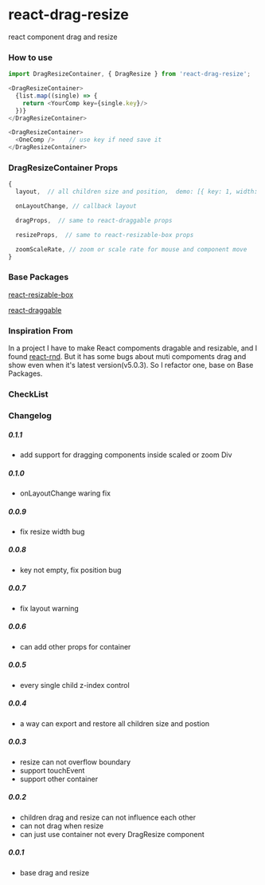 # react-drag-resize
react component drag and resize

### How to use
```javascript
import DragResizeContainer, { DragResize } from 'react-drag-resize';

<DragResizeContainer>
  {list.map((single) => {
    return <YourComp key={single.key}/>
  })}
</DragResizeContainer>

<DragResizeContainer>
  <OneComp />    // use key if need save it
</DragResizeContainer>

```
### DragResizeContainer Props
```javascript
{
  layout,  // all children size and position,  demo: [{ key: 1, width: 100, height: 1000, x: 0, y: 0, zIndex: 1 } ]

  onLayoutChange, // callback layout

  dragProps,  // same to react-draggable props

  resizeProps,  // same to react-resizable-box props

  zoomScaleRate, // zoom or scale rate for mouse and component move
}
```

### Base Packages
[react-resizable-box](https://github.com/bokuweb/react-resizable-box)

[react-draggable](https://github.com/mzabriskie/react-draggable)

### Inspiration From

In a project I have to make React compoments dragable and resizable, and I found [react-rnd](https://github.com/bokuweb/react-rnd). But it has some bugs about muti compoments drag and show even when it's latest version(v5.0.3).
So I refactor one, base on Base Packages.

### CheckList

### Changelog
##### 0.1.1
* add support for dragging components inside scaled or zoom Div

##### 0.1.0
* onLayoutChange waring fix

##### 0.0.9
* fix resize width bug

##### 0.0.8
* key not empty, fix position bug

##### 0.0.7
* fix layout warning

##### 0.0.6
* can add other props for container

##### 0.0.5
* every single child z-index control

##### 0.0.4
* a way can export and restore all children size and postion

##### 0.0.3
* resize can not overflow boundary
* support touchEvent
* support other container

##### 0.0.2
* children drag and resize can not influence each other
* can not drag when resize
* can just use container not every DragResize component

##### 0.0.1
* base drag and resize
